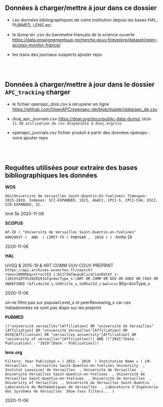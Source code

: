 ## Données à charger/mettre à jour dans ce dossier

* Les données bibliographiques de votre institution depuis les bases HAL, PUBMED, LENS etc. <br />

* le dump en .csv du barometre français de la science ouverte <br />
https://data.enseignementsup-recherche.gouv.fr/explore/dataset/open-access-monitor-france/

* les issns des journaux suspects
ajouter repo


<br /><br />
## Données à charger/mettre à jour dans le dossier `APC_tracking` charger 

* le fichier openapc_dois.csv à récupérer en ligne
https://github.com/OpenAPC/openapc-de/blob/master/data/apc_de.csv

* doaj_apc_journals.csv
https://doaj.org/docs/public-data-dump/
`2020-11-30 utilisation du csv disponible à doaj.org/csv`

* openapc_journals.csv
fichier produit à partir des données openapc : voire ajouter repo

<br /><br />
## Requêtes utilisées pour extraire des bases bibliographiques les données
**WOS**

`OG=(Universite de Versailles Saint-Quentin-En-Yvelines)
Timespan: 2015-2019. Indexes: SCI-EXPANDED, SSCI, A&HCI, CPCI-S, CPCI-SSH, ESCI, CCR-EXPANDED, IC. `

limit 5k
2020-11-06

**SCOPUS**

`AF-ID ( "Universite de Versailles Saint-Quentin-en-Yvelines"   60029937 )  AND  ( LIMIT-TO ( PUBYEAR ,  2019 ) ) `
limite 2k

2020-11-06

**HAL**

UVSQ & 2015-19 & ART COMM OUV COUV  PREPRINT
`https://api.archives-ouvertes.fr/search?rows=10000&q=structId_i:81173&fq=publicationDateY_i:[2015%20TO%202019]&fq=docType_s:(ART OR COMM OR OUV OR DOUV OR COUV OR UNDEFINED )&fl=doiId_s,%20title_s,%20halId_s`
`&wt=csv`
&fq=docType_s

2020-11-06

on ne filtre pas sur popularLevel_s et peerReviewing_s car ces métadonnées ne sont pas dispo sur les preprint

**PUBMED**

`(("université versailles"[Affiliation] OR "université de Versailles"[Affiliation] OR "universite Versailles"[Affiliation] OR UVSQ[Affiliation] OR "versailles university"[Affiliation] OR "university of versailles"[Affiliation])) AND (("2015"[Date - Publication] : "2019"[Date - Publication]))`

**lens.org**

`Filters: Year Published = ( 2015 - 2019  ) Institution Name = ( LM-Versailles  , Versailles Saint-Quentin-en-Yvelines University  , Institut Lavoisier de Versailles  , Universite de Versailles  , Université Versailles Saint-Quentin-en-Yvelines  , Université de Versailles Saint-Quentin-en-Yvelines  , Université de Versailles  , University of Versailles  , Université de Versailles Saint-Quentin  , Laboratoire de Mathématiques de Versailles  , Laboratoire d'Ingénierie des Systèmes de Versailles  Show less filters... )`

2020-11-06